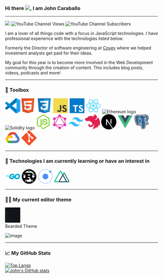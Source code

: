 ### Hi there <img src="https://raw.githubusercontent.com/MartinHeinz/MartinHeinz/master/wave.gif" width="30px">, I am John Caraballo
---
<img src="https://img.shields.io/twitter/follow/john_m_codes?style=social" style="max-width: 100%;"> <img alt="YouTube Channel Views" src="https://img.shields.io/youtube/channel/views/UCV3gQMSLmjYxRlh9zuJsPtQ?label=Total%20views%20on%20my%20channel&style=for-the-badge"> <img alt="YouTube Channel Subscribers" src="https://img.shields.io/youtube/channel/subscribers/UCV3gQMSLmjYxRlh9zuJsPtQ?label=Total%20subscribers%20on%20my%20channel&style=for-the-badge">

I am a lover of all things code with a focus in JavaScript technologies. I have professional experience with the technologies listed below.

Formerly the Director of software engineering at [Covey](https://covey.io/) where we helped investment analysts get paid for their ideas.

My goal for this year is to become more involved in the Web Development community through the creation of content. This includes blog posts, videos, podcasts and more!

---
### 🧰 Toolbox

<img src="https://github.com/devicons/devicon/blob/master/icons/vscode/vscode-original.svg" alt="VS Code logo" width="50" height="50"><img src="https://github.com/devicons/devicon/blob/master/icons/html5/html5-original.svg" alt="HTML logo" width="50" height="50"> <img src="https://github.com/devicons/devicon/blob/master/icons/css3/css3-original.svg" alt="CSS logo" width="50" height="50"> <img src="https://github.com/devicons/devicon/blob/master/icons/javascript/javascript-original.svg" alt="JavaScript logo" width="50" height="50"> <img src="https://github.com/devicons/devicon/blob/master/icons/typescript/typescript-plain.svg" alt="TypeScript logo" width="50" height="50"> <img src="https://github.com/devicons/devicon/blob/master/icons/react/react-original.svg" alt="React logo" width="50" height="50"> <img src="https://cdn.worldvectorlogo.com/logos/ethereum-1.svg" alt="Ethereum logo" width="50" height="50"> <img src="https://cdn.worldvectorlogo.com/logos/solidity.svg" alt="Solidity logo" width="50" height="50"> <img src="https://github.com/devicons/devicon/blob/master/icons/nodejs/nodejs-original.svg" alt="NodeJS logo" width="50" height="50"> <img src="https://github.com/devicons/devicon/blob/master/icons/graphql/graphql-plain.svg" alt="GraphQL logo" width="50" height="50">  <img src="https://github.com/devicons/devicon/blob/master/icons/tailwindcss/tailwindcss-plain.svg" alt="Tailwind logo" width="50" height="50"> <img src="https://github.com/devicons/devicon/blob/master/icons/nestjs/nestjs-plain.svg" alt="NestJS logo" width="50" height="50">
<img src="https://github.com/devicons/devicon/blob/master/icons/nextjs/nextjs-original.svg" alt="Next logo" width="50" height="50"> <img src="https://github.com/devicons/devicon/blob/master/icons/vuejs/vuejs-original.svg" alt="VueJS logo" width="50" height="50"> <img src="https://github.com/devicons/devicon/blob/master/icons/postgresql/postgresql-original.svg" alt="Postgres logo" width="50" height="50"> <img src="https://github.com/devicons/devicon/blob/master/icons/googlecloud/googlecloud-original.svg" alt="Google Cloud logo" width="50" height="50"> <img src="https://github.com/devicons/devicon/blob/master/icons/git/git-original.svg" alt="Git logo" width="50" height="50">

---

### 📘 Technologies I am currently learning or have an interest in

<img src="https://github.com/devicons/devicon/blob/master/icons/go/go-original-wordmark.svg" alt="Go logo" width="50" height="50"> <img src="https://github.com/devicons/devicon/blob/master/icons/rust/rust-plain.svg" alt="Rust logo" width="50" height="50"> <img src="https://github.com/devicons/devicon/blob/master/icons/ionic/ionic-original.svg" alt="Ionic logo" width="50" height="50"> <img src="https://github.com/devicons/devicon/blob/master/icons/nuxtjs/nuxtjs-original.svg" alt="Nuxt logo" width="50" height="50">

---

### 🧑‍💻 My current editor theme

<img src="/assets/editor.png" alt="Bearded Theme" width="50" height="50">
<br>
Bearded Theme

![image](https://user-images.githubusercontent.com/6374766/146658852-c350d56a-1f45-4e73-9f4a-ac581e4767c3.png)

---
### 📈 My GitHub Stats

[![Top Langs](https://github-readme-stats.vercel.app/api/top-langs/?username=jcaraballo113&theme=monokai&show_icons=true&layout=compact&hide=java,c#)](https://github.com/anuraghazra/github-readme-stats)
<br>
[![John's GitHub stats](https://github-readme-stats.vercel.app/api?username=jcaraballo113&theme=monokai&show_icons=true)](https://github.com/anuraghazra/github-readme-stats)

